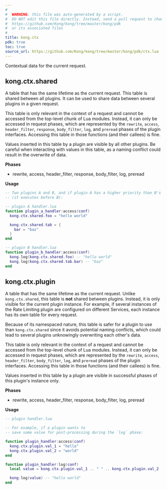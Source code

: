 ```yaml
---
#
#  WARNING: this file was auto-generated by a script.
#  DO NOT edit this file directly. Instead, send a pull request to change
#  https://github.com/Kong/kong/tree/master/kong/pdk
#  or its associated files
#
title: kong.ctx
pdk: true
toc: true
source_url: https://github.com/Kong/kong/tree/master/kong/pdk/ctx.lua
---
```

<!-- vale off -->

Contextual data for the current request.



## kong.ctx.shared

A table that has the same lifetime as the current request.  This table is shared
 between all plugins. It can be used to share data between several plugins in a
 given request.

 This table is only relevant in the context of a request and cannot be
 accessed from the top-level chunk of Lua modules. Instead, it can only be
 accessed in request phases, which are represented by the `rewrite`,
 `access`, `header_filter`, `response`, `body_filter`, `log`, and `preread` phases of
 the plugin interfaces. Accessing this table in those functions (and their
 callees) is fine.

 Values inserted in this table by a plugin are visible by all other
 plugins. Be careful when interacting with values in this table, as a naming
 conflict could result in the overwrite of data.


**Phases**

* rewrite, access, header_filter, response, body_filter, log, preread

**Usage**

``` lua
-- Two plugins A and B, and if plugin A has a higher priority than B's
-- (it executes before B):

-- plugin A handler.lua
function plugin_a_handler:access(conf)
  kong.ctx.shared.foo = "hello world"

  kong.ctx.shared.tab = {
    bar = "baz"
  }
end

-- plugin B handler.lua
function plugin_b_handler:access(conf)
  kong.log(kong.ctx.shared.foo) -- "hello world"
  kong.log(kong.ctx.shared.tab.bar) -- "baz"
end
```



## kong.ctx.plugin

A table that has the same lifetime as the current request.  Unlike
 `kong.ctx.shared`, this table is **not** shared between plugins.
 Instead, it is only visible for the current plugin instance.
 For example, if several instances of the Rate Limiting plugin
 are configured on different Services, each instance has its
 own table for every request.

 Because of its namespaced nature, this table is safer for a plugin to use
 than `kong.ctx.shared` since it avoids potential naming conflicts, which
 could lead to several plugins unknowingly overwriting each other's data.

 This table is only relevant in the context of a request and cannot be
 accessed from the top-level chunk of Lua modules. Instead, it can only be
 accessed in request phases, which are represented by the `rewrite`,
 `access`, `header_filter`, `body_filter`, `log`, and `preread` phases
 of the plugin interfaces. Accessing this table in those functions (and
 their callees) is fine.

 Values inserted in this table by a plugin are visible in successful
 phases of this plugin's instance only.


**Phases**

* rewrite, access, header_filter, response, body_filter, log, preread

**Usage**

``` lua
-- plugin handler.lua

-- For example, if a plugin wants to
-- save some value for post-processing during the `log` phase:

function plugin_handler:access(conf)
  kong.ctx.plugin.val_1 = "hello"
  kong.ctx.plugin.val_2 = "world"
end

function plugin_handler:log(conf)
  local value = kong.ctx.plugin.val_1 .. " " .. kong.ctx.plugin.val_2

  kong.log(value) -- "hello world"
end
```
